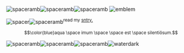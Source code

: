 ![spaceramb](https://github.com/beIIringer/beIIringer/assets/141309476/b899e87a-b485-4a20-b5ff-4ec748f72095)![spaceramb](https://github.com/beIIringer/beIIringer/assets/141309476/b899e87a-b485-4a20-b5ff-4ec748f72095)![spaceramb](https://github.com/beIIringer/beIIringer/assets/141309476/b899e87a-b485-4a20-b5ff-4ec748f72095)         ![emblem](https://github.com/beIIringer/beIIringer/assets/141309476/bdc0fae5-c970-4a87-bee2-b9c687ce1e85)

![spacer](https://github.com/beIIringer/beIIringer/assets/141309476/7f2de2a0-89d9-4db1-a3bd-40fcbd1440bb)![spaceramb](https://github.com/beIIringer/beIIringer/assets/141309476/b899e87a-b485-4a20-b5ff-4ec748f72095)<sup>read my [sntry.](https://sntry.cc/sanguivoria)</sup>

<sup>$$\color{blue}aqua \space imum \space \space est \space silentiōsum.$$</sup>

![spaceramb](https://github.com/beIIringer/beIIringer/assets/141309476/b899e87a-b485-4a20-b5ff-4ec748f72095)![spaceramb](https://github.com/beIIringer/beIIringer/assets/141309476/b899e87a-b485-4a20-b5ff-4ec748f72095)![spaceramb](https://github.com/beIIringer/beIIringer/assets/141309476/b899e87a-b485-4a20-b5ff-4ec748f72095)![waterdark](https://github.com/beIIringer/beIIringer/assets/141309476/a3066f02-78bd-462c-acf4-7cca81c9e945)
